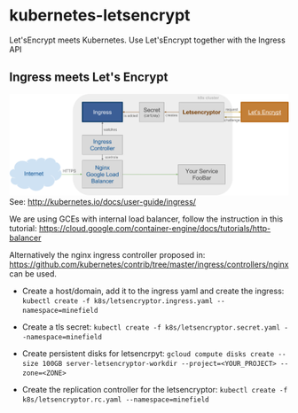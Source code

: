 # kubernetes-letsencrypt
Let'sEncrypt meets Kubernetes. Use Let'sEncrypt together with the Ingress API

## Ingress meets Let's Encrypt
![Ingress meets Let's Encrypt](letsencryptor/letsencryptor.svg)
See: http://kubernetes.io/docs/user-guide/ingress/

We are using GCEs with internal load balancer, follow the instruction in this tutorial:
https://cloud.google.com/container-engine/docs/tutorials/http-balancer

Alternatively the nginx ingress controller proposed in: https://github.com/kubernetes/contrib/tree/master/ingress/controllers/nginx can be used.


- Create a host/domain, add it to the ingress yaml and create the ingress:
    `kubectl create -f k8s/letsencryptor.ingress.yaml --namespace=minefield`
    
- Create a tls secret:
    `kubectl create -f k8s/letsencryptor.secret.yaml --namespace=minefield`

- Create persistent disks for letsencrpyt:
    `gcloud compute disks create --size 100GB server-letsencryptor-workdir --project=<YOUR_PROJECT> --zone=<ZONE>`

- Create the replication controller for the letsencryptor:
    `kubectl create -f k8s/letsencryptor.rc.yaml --namespace=minefield`
